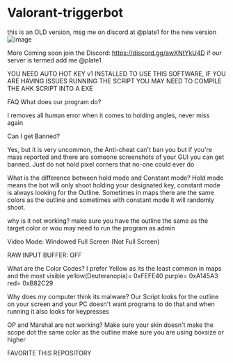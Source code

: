 # Valorant-triggerbot
this is an OLD version, msg me on discord at @plate1 for the new version 
![image](https://github.com/vansWagner/Valorant-triggerbot/assets/152458055/04c1b442-0ef8-4059-9bf6-9db61bcb218c)


More Coming soon join the Discord: https://discord.gg/awXNtYkU4D
if our server is termed add me @plate1

YOU NEED AUTO HOT KEY v1 INSTALLED TO USE THIS SOFTWARE, IF YOU ARE HAVING ISSUES RUNNING THE SCRIPT YOU MAY NEED TO COMPILE THE AHK SCRIPT INTO A EXE

FAQ
What does our program do?

I removes all human error when it comes to holding angles, never miss again

Can I get Banned?

Yes, but it is very uncommon, the Anti-cheat can't ban you but if you're mass reported and there are someone screenshots of your GUI you can get banned. Just do not hold pixel corners that no-one could ever do

What is the difference between hold mode and Constant mode?
Hold mode means the bot will only shoot holding your designated key, constant mode is
 always looking for the Outline. Sometimes in maps there are the same colors as the 
 outline and sometimes with constant mode it will randomly shoot.
 
why is it not working?
make sure you have the outline the same as the target color or wou may need to run the program as admin

Video Mode: Windowed Full Screen (Not Full Screen)

RAW INPUT BUFFER: OFF

What are the Color Codes?
I prefer Yellow as its the least common in maps and the most visible
yellow(Deuteranopia)= 0xFEFE40
purple= 0xA145A3
red= 0xB82C29

Why does my computer think its malware?
Our Script looks for the outline on your screen and your PC doesn't want programs to do 
that and when running it also looks for keypresses

OP and Marshal are not working?
Make sure your skin doesn't make the scope dot the same color as the outline
make sure you are using boxsize or higher


FAVORITE THIS REPOSITORY

